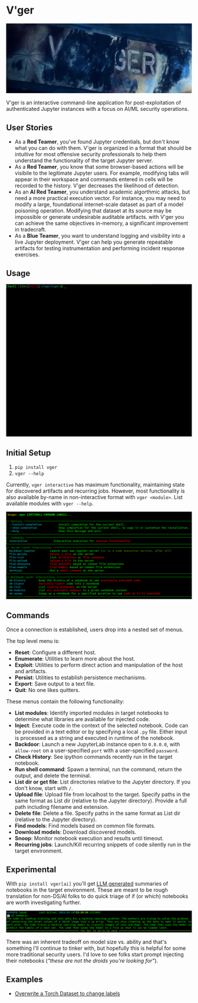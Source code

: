 # V'ger

![](static/vger.jpg)

V'ger is an interactive command-line application for post-exploitation of authenticated Jupyter instances with a focus on AI/ML security operations.

## User Stories

- As a **Red Teamer**, you've found Jupyter credentials, but don't know what you can do with them. V'ger is organized in a format that should be intuitive for most offensive security professionals to help them understand the functionality of the target Jupyter server.
- As a **Red Teamer**, you know that some browser-based actions will be visibile to the legitimate Jupyter users. For example, modifying tabs will appear in their workspace and commands entered in cells will be recorded to the history. V'ger decreases the likelihood of detection.
- As an **AI Red Teamer**, you understand academic algorthmic attacks, but need a more practical execution vector. For instance, you may need to modify a large, foundational internet-scale dataset as part of a model poisoning operation. Modifying that dataset at its source may be impossible or generate undesirable auditable artifacts. with V'ger you can achieve the same objectives in-memory, a significant improvement in tradecraft.
- As a **Blue Teamer**, you want to understand logging and visibility into a live Jupyter deployment. V'ger can help you generate repeatable artifacts for testing instrumentation and performing incident response exercises.

## Usage

![](static/usage.gif)

## Initial Setup

1. `pip install vger`
2. `vger --help`

Currently, `vger interactive` has maximum functionality, maintaining state for discovered artifacts and recurring jobs. However, most functionality is also available by-name in non-interactive format with `vger <module>`. List available modules with `vger --help`.

![](static/cli-help.png)

## Commands

Once a connection is established, users drop into a nested set of menus.

The top level menu is:
- **Reset**: Configure a different host.
- **Enumerate**: Utilities to learn more about the host.
- **Exploit**: Utilities to perform direct action and manipulation of the host and artifacts.
- **Persist**: Utilities to establish persistence mechanisms.
- **Export**: Save output to a text file.
- **Quit**: No one likes quitters.

These menus contain the following functionality:
- **List modules**: Identify imported modules in target notebooks to determine what libraries are available for injected code.
- **Inject**: Execute code in the context of the selected notebook. Code can be provided in a text editor or by specifying a local `.py` file. Either input is processed as a string and executed in runtime of the notebook.
- **Backdoor**: Launch a new JupyterLab instance open to `0.0.0.0`, with `allow-root` on a user-specified `port` with a user-specified `password`.
- **Check History**: See ipython commands recently run in the target notebook.
- **Run shell command**: Spawn a terminal, run the command, return the output, and delete the terminal.
- **List dir or get file**: List directories relative to the Jupyter directory. If you don't know, start with `/`.
- **Upload file**: Upload file from localhost to the target. Specify paths in the same format as List dir (relative to the Jupyter directory). Provide a full path including filename and extension.
- **Delete file**: Delete a file. Specify paths in the same format as List dir (relative to the Jupyter directory).
- **Find models**: Find models based on common file formats.
- **Download models**: Download discovered models.
- **Snoop**: Monitor notebook execution and results until timeout.
- **Recurring jobs**: Launch/Kill recurring snippets of code silently run in the target environment.

## Experimental

With `pip install vger[ai]` you'll get [LLM generated](https://huggingface.co/jtlucas/pyds_sum) summaries of notebooks in the target environment. These are meant to be rough translation for non-DS/AI folks to do quick triage of if (or which) notebooks are worth investigating further.

![](static/pyds_sum.png)

There was an inherent tradeoff on model size vs. ability and that's something I'll continue to tinker with, but hopefully this is helpful for some more traditional security users. I'd love to see folks start prompt injecting their notebooks (_"these are not the droids you're looking for"_).

## Examples
- [Overwrite a Torch Dataset to change labels](https://t.co/PAJRzTUO2x)
